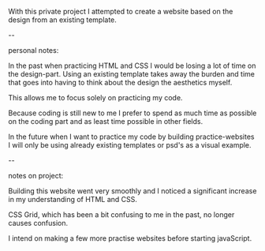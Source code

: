 With this private project I attempted to create a website
based on the design from an existing template.

--

personal notes:

In the past when practicing HTML and CSS I would be losing
a lot of time on the design-part. Using an existing template
takes away the burden and time that goes into having to 
think about the design the aesthetics myself.  

This allows me to focus solely on practicing my code.

Because coding is still new to me I prefer to spend as much 
time as possible on the coding part and as least time possible
in other fields.

In the future when I want to practice my code by building
practice-websites I will only be using already existing
templates or psd's as a visual example.

--

notes on project:

Building this website went very smoothly and I noticed
a significant increase in my understanding of HTML and CSS.

CSS Grid, which has been a bit confusing to me in the past, 
no longer causes confusion.

I intend on making a few more practise websites before 
starting javaScript.